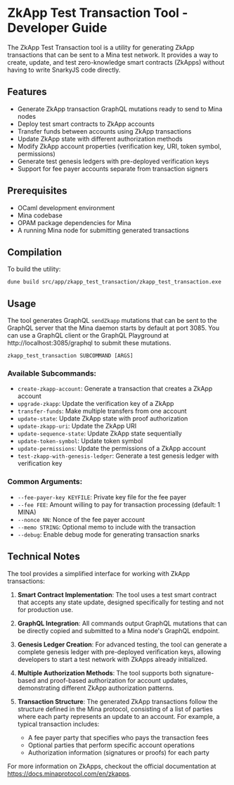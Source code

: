 # ZkApp Test Transaction Tool - Developer Guide

The ZkApp Test Transaction tool is a utility for generating ZkApp transactions that can 
be sent to a Mina test network. It provides a way to create, update, and test
zero-knowledge smart contracts (ZkApps) without having to write SnarkyJS code directly.

## Features

- Generate ZkApp transaction GraphQL mutations ready to send to Mina nodes
- Deploy test smart contracts to ZkApp accounts
- Transfer funds between accounts using ZkApp transactions
- Update ZkApp state with different authorization methods
- Modify ZkApp account properties (verification key, URI, token symbol, permissions)
- Generate test genesis ledgers with pre-deployed verification keys
- Support for fee payer accounts separate from transaction signers

## Prerequisites

- OCaml development environment
- Mina codebase
- OPAM package dependencies for Mina
- A running Mina node for submitting generated transactions

## Compilation

To build the utility:

```
dune build src/app/zkapp_test_transaction/zkapp_test_transaction.exe
```

## Usage

The tool generates GraphQL `sendZkapp` mutations that can be sent to the GraphQL server 
that the Mina daemon starts by default at port 3085. You can use a GraphQL client or 
the GraphQL Playground at http://localhost:3085/graphql to submit these mutations.

```
zkapp_test_transaction SUBCOMMAND [ARGS]
```

### Available Subcommands:

- `create-zkapp-account`: Generate a transaction that creates a ZkApp account
- `upgrade-zkapp`: Update the verification key of a ZkApp
- `transfer-funds`: Make multiple transfers from one account
- `update-state`: Update ZkApp state with proof authorization
- `update-zkapp-uri`: Update the ZkApp URI
- `update-sequence-state`: Update ZkApp state sequentially
- `update-token-symbol`: Update token symbol
- `update-permissions`: Update the permissions of a ZkApp account
- `test-zkapp-with-genesis-ledger`: Generate a test genesis ledger with verification key

### Common Arguments:

- `--fee-payer-key KEYFILE`: Private key file for the fee payer
- `--fee FEE`: Amount willing to pay for transaction processing (default: 1 MINA)
- `--nonce NN`: Nonce of the fee payer account
- `--memo STRING`: Optional memo to include with the transaction
- `--debug`: Enable debug mode for generating transaction snarks

## Technical Notes

The tool provides a simplified interface for working with ZkApp transactions:

1. **Smart Contract Implementation**: The tool uses a test smart contract that accepts 
   any state update, designed specifically for testing and not for production use.

2. **GraphQL Integration**: All commands output GraphQL mutations that can be directly 
   copied and submitted to a Mina node's GraphQL endpoint.

3. **Genesis Ledger Creation**: For advanced testing, the tool can generate a complete 
   genesis ledger with pre-deployed verification keys, allowing developers to start a 
   test network with ZkApps already initialized.

4. **Multiple Authorization Methods**: The tool supports both signature-based and 
   proof-based authorization for account updates, demonstrating different ZkApp 
   authorization patterns.

5. **Transaction Structure**: The generated ZkApp transactions follow the structure 
   defined in the Mina protocol, consisting of a list of parties where each party 
   represents an update to an account. For example, a typical transaction includes:
   - A fee payer party that specifies who pays the transaction fees
   - Optional parties that perform specific account operations
   - Authorization information (signatures or proofs) for each party

For more information on ZkApps, checkout the official documentation at 
https://docs.minaprotocol.com/en/zkapps.